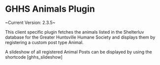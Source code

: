 # GHHS Animals Plugin

~Current Version: 2.3.5~


 This client specific plugin fetches the animals listed in the Shelterluv database for the Greater Huntsville Humane Society and displays them by registering a custom post type Animal.

 A slideshow of all registered Animal Posts can be displayed by using the shortcode
  [ghhs_slideshow]

